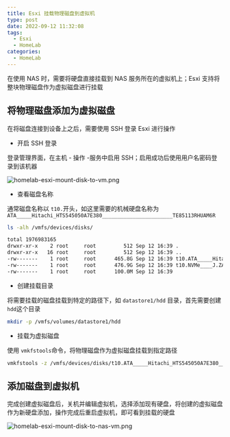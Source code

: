 ```yaml
---
title: Esxi 挂载物理磁盘到虚拟机
type: post
date: 2022-09-12 11:32:08
tags:
  - Esxi
  - HomeLab
categories:
  - HomeLab
---
```


在使用 NAS 时，需要将硬盘直接挂载到 NAS 服务所在的虚拟机上；Esxi 支持将整块物理磁盘作为虚拟磁盘进行挂载

## 将物理磁盘添加为虚拟磁盘

在将磁盘连接到设备上之后，需要使用 SSH 登录 Esxi 进行操作

- 开启 SSH 登录

登录管理界面，在主机 - 操作 -服务中启用 SSH；启用成功后使用用户名密码登录到该机器

![homelab-esxi-mount-disk-to-vm.png](https://img.hellowood.dev/picture/homelab-esxi-mount-disk-to-vm.png)

- 查看磁盘名称

通常磁盘名称以 `t10.`开头，如这里需要的机械硬盘名称为 `ATA_____Hitachi_HTS545050A7E380_______________________TE85113RHUAM6R`

```bash
ls -alh /vmfs/devices/disks/

total 1976983165
drwxr-xr-x    2 root     root         512 Sep 12 16:39 .
drwxr-xr-x   16 root     root         512 Sep 12 16:39 ..
-rw-------    1 root     root      465.8G Sep 12 16:39 t10.ATA_____Hitachi_HTS545050A7E380_______________________TE85113RHUAM6R
-rw-------    1 root     root      476.9G Sep 12 16:39 t10.NVMe____J.ZAO_5_SERIES_512GB_SSD________________091A000005275A3A
-rw-------    1 root     root      100.0M Sep 12 16:39
```

- 创建挂载目录

将需要挂载的磁盘挂载到特定的路径下，如 `datastore1/hdd` 目录，首先需要创建 `hdd`这个目录

```bash
mkdir -p /vmfs/volumes/datastore1/hdd
```

- 挂载为虚拟磁盘

使用 `vmkfstools`命令，将物理磁盘作为虚拟磁盘挂载到指定路径

```bash
vmkfstools -z /vmfs/devices/disks/t10.ATA_____Hitachi_HTS545050A7E380_______________________TE85113RHUAM6R /vmfs/volumes/datastore1/hdd/hdd.vmdk
```

## 添加磁盘到虚拟机

完成创建虚拟磁盘后，关机并编辑虚拟机，选择添加现有硬盘，将创建的虚拟磁盘作为新硬盘添加，操作完成后重启虚拟机，即可看到挂载的硬盘

![homelab-esxi-mount-disk-to-nas-vm.png](https://img.hellowood.dev/picture/homelab-esxi-mount-disk-to-nas-vm.png)
